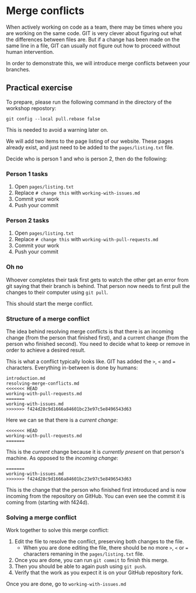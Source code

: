 # Merge conflicts

When actively working on code as a team, there may be times where you are working on the same code.
GIT is very clever about figuring out what the differences between files are.
But if a change has been made on the same line in a file, GIT can usually not figure out how to proceed without human intervention.

In order to demonstrate this, we will introduce merge conflicts between your branches.

## Practical exercise

To prepare, please run the following command in the directory of the workshop repostory:

`git config --local pull.rebase false`

This is needed to avoid a warning later on.

We will add two items to the page listing of our website.
These pages already exist, and just need to be added to the `pages/listing.txt` file.

Decide who is person 1 and who is person 2, then do the following:

### Person 1 tasks
1. Open `pages/listing.txt`
2. Replace  `# change this` with `working-with-issues.md`
3. Commit your work
4. Push your commit


### Person 2 tasks

1. Open `pages/listing.txt`
2. Replace `# change this` with `working-with-pull-requests.md`
3. Commit your work
4. Push your commit

### Oh no

Whoever completes their task first gets to watch the other get an error from git saying that their branch is behind.
That person now needs to first pull the changes to their computer using `git pull`.

This should start the merge conflict.

### Structure of a merge conflict

The idea behind resolving merge conflicts is that there is an incoming change (from the person that finished first), and a current change (from the person who finished second).
You need to decide what to keep or remove in order to achieve a desired result.

This is what a conflict typically looks like.
GIT has added the `>`, `<` and `=` characters. Everything in-between is done by humans:

```
introduction.md
resolving-merge-conflicts.md
<<<<<<< HEAD
working-with-pull-requests.md
=======
working-with-issues.md
>>>>>>> f424d28c9d1666a84601bc23e97c5e8496543d63

```

Here we can se that there is a _current change_:

```
<<<<<<< HEAD
working-with-pull-requests.md
=======
```

This is the _current_ change because it is _currently present_ on that person's machine.
As opposed to the _incoming change_:

```
=======
working-with-issues.md
>>>>>>> f424d28c9d1666a84601bc23e97c5e8496543d63
```

This is the change that the person who finished first introduced and is now incoming from the repository on GitHub.
You can even see the commit it is coming from (starting with f424d).

### Solving a merge conflict

Work together to solve this merge conflict:
1. Edit the file to resolve the conflict, preserving both changes to the file.
    - When you are done editing the file, there should be no more `>`, `<` or `=` characters remaning in the `pages/listing.txt` file.
2. Once you are done, you can run `git commit` to finish this merge.
3. Then you should be able to again push using `git push`.
4. Verify that the work as you expect it is on your GitHub repository fork.

Once you are done, go to `working-with-issues.md`

